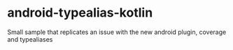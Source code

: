 # android-typealias-kotlin

Small sample that replicates an issue with the new android plugin, coverage and typealiases
